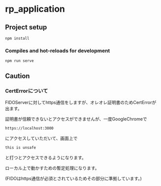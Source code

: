 # rp_application

## Project setup
```
npm install
```

### Compiles and hot-reloads for development
```
npm run serve
```
## Caution
### CertErrorについて
FIDOServerに対してhttps通信をしますが、オレオレ証明書のためCertErrorが出ます。

証明書が信頼できないとアクセスができませんが、一度GoogleChromeで
```bash
https://localhost:3000
```
にアクセスしていただいて、画面上で
```bash
this is unsafe
```
と打つとアクセスできるようになります。

ローカル上で動かすための暫定処理になります。

(FIDOはhttps通信が必須とされているためその部分に準拠しています。)

